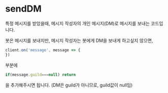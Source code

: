 # sendDM
특정 메시지를 받았을때, 메시지 작성자의 개인 메시지(DM)로 메시지를 보내는 코드입니다.

봇은 메시지를 보내지만, 메시지 작성자는 봇에게 DM을 보내게 하고싶지 않으면,
```js
client.on('message', message => {
})
```
부분에
```js
if(message.guild===null) return
```
을 추가해주시면 됩니다. (DM은 guild가 아니므로, guild값이 null임)
